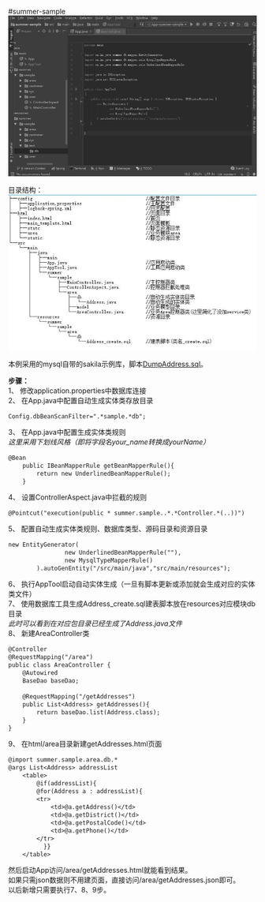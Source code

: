 #summer-sample
![演示](doc/img/20170419149260487158f757c7b7722.gif "演示")

目录结构：  
![目录结构](doc/img/dirstruct.jpg "目录结构")

本例采用的mysql自带的sakila示例库，脚本[DumpAddress.sql](http://note.youdao.com/)。

**步骤：**  
1、 修改application.properties中数据库连接  
2、 在App.java中配置自动生成实体类存放目录  

```
Config.dbBeanScanFilter=".*sample.*db";
```
3、 在App.java中配置生成实体类规则  
 _这里采用下划线风格（即将字段名your_name转换成yourName）_ 

```
@Bean
    public IBeanMapperRule getBeanMapperRule(){
        return new UnderlinedBeanMapperRule();
    }
```
4、 设置ControllerAspect.java中拦截的规则

```
@Pointcut("execution(public * summer.sample..*.*Controller.*(..))")
```

5、 配置自动生成实体类规则、数据库类型、源码目录和资源目录  
```
new EntityGenerator(
                new UnderlinedBeanMapperRule(""),
                new MysqlTypeMapperRule()
        ).autoGenEntity("/src/main/java","src/main/resources");
```
6、 执行AppTool启动自动实体生成（一旦有脚本更新或添加就会生成对应的实体类文件）  
7、 使用数据库工具生成Address_create.sql建表脚本放在resources对应模块db目录   
     _此时可以看到在对应包目录已经生成了Address.java文件_   
8、 新建AreaController类  

```
@Controller
@RequestMapping("/area")
public class AreaController {
    @Autowired
    BaseDao baseDao;

    @RequestMapping("/getAddresses")
    public List<Address> getAddresses(){
        return baseDao.list(Address.class);
    }
}
```
9、 在html/area目录新建getAddresses.html页面  

```
@import summer.sample.area.db.*
@args List<Address> addressList
    <table>
        @if(addressList){
        @for(Address a : addressList){
        <tr>
            <td>@a.getAddress()</td>
            <td>@a.getDistrict()</td>
            <td>@a.getPostalCode()</td>
            <td>@a.getPhone()</td>
        </tr>
          }}
    </table>
```

然后启动App访问/area/getAddresses.html就能看到结果。  
如果只需json数据则不用建页面，直接访问/area/getAddresses.json即可。  
以后新增只需要执行7、8、9步。
